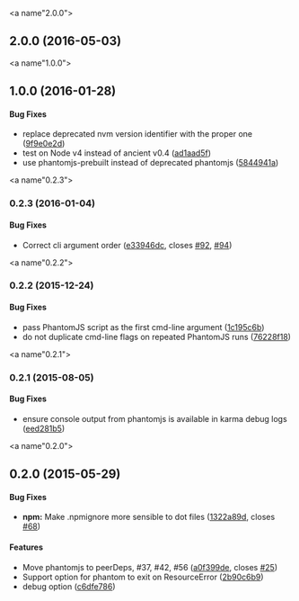 <a name"2.0.0"></a>
## 2.0.0 (2016-05-03)


<a name"1.0.0"></a>
## 1.0.0 (2016-01-28)


#### Bug Fixes

* replace deprecated nvm version identifier with the proper one ([9f9e0e2d](https://github.com/karma-runner/karma-phantomjs-launcher/commit/9f9e0e2d))
* test on Node v4 instead of ancient v0.4 ([ad1aad5f](https://github.com/karma-runner/karma-phantomjs-launcher/commit/ad1aad5f))
* use phantomjs-prebuilt instead of deprecated phantomjs ([5844941a](https://github.com/karma-runner/karma-phantomjs-launcher/commit/5844941a))


<a name"0.2.3"></a>
### 0.2.3 (2016-01-04)


#### Bug Fixes

* Correct cli argument order ([e33946dc](https://github.com/karma-runner/karma-phantomjs-launcher/commit/e33946dc), closes [#92](https://github.com/karma-runner/karma-phantomjs-launcher/issues/92), [#94](https://github.com/karma-runner/karma-phantomjs-launcher/issues/94))


<a name"0.2.2"></a>
### 0.2.2 (2015-12-24)


#### Bug Fixes

* pass PhantomJS script as the first cmd-line argument ([1c195c6b](https://github.com/karma-runner/karma-phantomjs-launcher/commit/1c195c6b))
* do not duplicate cmd-line flags on repeated PhantomJS runs ([76228f18](https://github.com/karma-runner/karma-phantomjs-launcher/commit/76228f18))


<a name"0.2.1"></a>
### 0.2.1 (2015-08-05)


#### Bug Fixes

* ensure console output from phantomjs is available in karma debug logs ([eed281b5](https://github.com/karma-runner/karma-phantomjs-launcher/commit/eed281b5))

<a name"0.2.0"></a>
## 0.2.0 (2015-05-29)


#### Bug Fixes

* **npm:** Make .npmignore more sensible to dot files ([1322a89d](https://github.com/karma-runner/karma-phantomjs-launcher/commit/1322a89d), closes [#68](https://github.com/karma-runner/karma-phantomjs-launcher/issues/68))


#### Features

* Move phantomjs to peerDeps, #37, #42, #56 ([a0f399de](https://github.com/karma-runner/karma-phantomjs-launcher/commit/a0f399de), closes [#25](https://github.com/karma-runner/karma-phantomjs-launcher/issues/25))
* Support option for phantom to exit on ResourceError ([2b90c6b9](https://github.com/karma-runner/karma-phantomjs-launcher/commit/2b90c6b9))
* debug option ([c6dfe786](https://github.com/karma-runner/karma-phantomjs-launcher/commit/c6dfe786))
